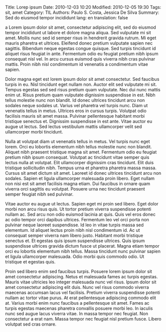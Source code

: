 Title: Lorep ipsum
Date: 2010-12-03 10:20
Modified: 2010-12-05 19:30
Tags: sit, amet
Category: TIL
Authors: Paulo S. Costa, Jessica De Silva
Summary: Sed do eiusmod tempor incididunt
lang: en
translation: false

a Lorem ipsum dolor sit amet, consectetur adipiscing elit, sed do eiusmod tempor
incididunt ut labore et dolore magna aliqua. Sed vulputate mi sit amet. Mollis
nunc sed id semper risus in hendrerit gravida rutrum. Mi eget mauris pharetra
et ultrices. Eleifend donec pretium vulputate sapien nec sagittis. Bibendum
neque egestas congue quisque. Sed turpis tincidunt id aliquet risus feugiat in
ante. Fermentum odio eu feugiat pretium nibh ipsum consequat nisl vel. In arcu
cursus euismod quis viverra nibh cras pulvinar mattis. Proin nibh nisl
condimentum id venenatis a condimentum vitae sapien.

Dolor magna eget est lorem ipsum dolor sit amet consectetur. Sed faucibus
turpis in eu. Nisl tincidunt eget nullam non. Auctor elit sed vulputate mi sit.
Tempus egestas sed sed risus pretium quam vulputate. Nec dui nunc mattis enim
ut. Risus pretium quam vulputate dignissim suspendisse in est. Nibh tellus
molestie nunc non blandit. Id donec ultrices tincidunt arcu non sodales neque
sodales ut. Varius vel pharetra vel turpis nunc. Diam ut venenatis tellus in
metus. Ultrices eros in cursus turpis. Volutpat odio facilisis mauris sit amet
massa. Pulvinar pellentesque habitant morbi tristique senectus et. Dignissim
suspendisse in est ante. Vitae auctor eu augue ut lectus. Sed lectus vestibulum
mattis ullamcorper velit sed ullamcorper morbi tincidunt.

Nulla at volutpat diam ut venenatis tellus in metus. Vel turpis nunc eget
lorem. Orci eu lobortis elementum nibh tellus molestie nunc non blandit.
Aliquet nibh praesent tristique magna sit amet. Fermentum odio eu feugiat
pretium nibh ipsum consequat. Volutpat ac tincidunt vitae semper quis lectus
nulla at volutpat. Elit ullamcorper dignissim cras tincidunt. Elit duis
tristique sollicitudin nibh. Tempus urna et pharetra pharetra massa massa.
Cursus sit amet dictum sit amet. Laoreet id donec ultrices tincidunt arcu non
sodales. Sapien et ligula ullamcorper malesuada proin libero. Eget nullam non
nisi est sit amet facilisis magna etiam. Dui faucibus in ornare quam viverra
orci sagittis eu volutpat. Posuere urna nec tincidunt praesent semper feugiat
nibh sed pulvinar.

Vitae auctor eu augue ut lectus. Sapien eget mi proin sed libero. Eget dolor
morbi non arcu risus quis. Ut tortor pretium viverra suspendisse potenti nullam
ac. Sed arcu non odio euismod lacinia at quis. Quis vel eros donec ac odio
tempor orci dapibus ultrices. Fermentum leo vel orci porta non pulvinar neque
laoreet suspendisse. Id leo in vitae turpis massa sed elementum. Id aliquet
lectus proin nibh nisl condimentum id. Ac ut consequat semper viverra nam
libero justo. Habitant morbi tristique senectus et. Et egestas quis ipsum
suspendisse ultrices. Quis ipsum suspendisse ultrices gravida dictum fusce ut
placerat. Magna etiam tempor orci eu lobortis elementum nibh tellus. Massa
tincidunt nunc pulvinar sapien et ligula ullamcorper malesuada. Odio morbi quis
commodo odio. Ut tristique et egestas quis.

Proin sed libero enim sed faucibus turpis. Posuere lorem ipsum dolor sit amet
consectetur adipiscing. Netus et malesuada fames ac turpis egestas. Mauris
vitae ultricies leo integer malesuada nunc vel risus. Ipsum dolor sit amet
consectetur adipiscing elit duis. Nunc vel risus commodo viverra maecenas
accumsan lacus vel facilisis. Pretium viverra suspendisse potenti nullam ac
tortor vitae purus. At erat pellentesque adipiscing commodo elit at. Varius
morbi enim nunc faucibus a pellentesque sit amet. Fames ac turpis egestas
maecenas pharetra convallis posuere morbi leo. In iaculis nunc sed augue lacus
viverra vitae. In massa tempor nec feugiat. Non consectetur a erat nam. Massa
tempor nec feugiat nisl pretium fusce. Libero volutpat sed cras ornare.

